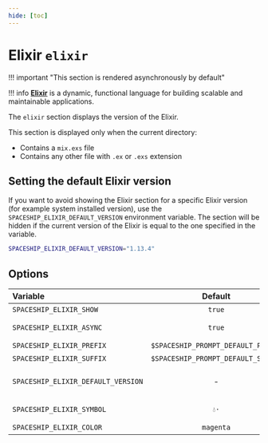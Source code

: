 ```yaml
---
hide: [toc]
---
```


# Elixir `elixir`

!!! important "This section is rendered asynchronously by default"

!!! info
    [**Elixir**](https://elixir-lang.org) is a dynamic, functional language for building scalable and maintainable applications.

The `elixir` section displays the version of the Elixir.

This section is displayed only when the current directory:

* Contains a `mix.exs` file
* Contains any other file with `.ex` or `.exs` extension

## Setting the default Elixir version

If you want to avoid showing the Elixir section for a specific Elixir version (for example system installed version), use the `SPACESHIP_ELIXIR_DEFAULT_VERSION` environment variable. The section will be hidden if the current version of the Elixir is equal to the one specified in the variable.

```zsh title=".zshrc"
SPACESHIP_ELIXIR_DEFAULT_VERSION="1.13.4"
```

## Options

| Variable                           |              Default               | Meaning                                 |
| :--------------------------------- | :--------------------------------: | --------------------------------------- |
| `SPACESHIP_ELIXIR_SHOW`            |               `true`               | Show section                            |
| `SPACESHIP_ELIXIR_ASYNC`           |               `true`               | Render section asynchronously           |
| `SPACESHIP_ELIXIR_PREFIX`          | `$SPACESHIP_PROMPT_DEFAULT_PREFIX` | Section's prefix                        |
| `SPACESHIP_ELIXIR_SUFFIX`          | `$SPACESHIP_PROMPT_DEFAULT_SUFFIX` | Section's suffix                        |
| `SPACESHIP_ELIXIR_DEFAULT_VERSION` |                 -                  | Elixir version to be treated as default |
| `SPACESHIP_ELIXIR_SYMBOL`          |               `💧·`                | Symbol before the section               |
| `SPACESHIP_ELIXIR_COLOR`           |             `magenta`              | Section's color                         |
